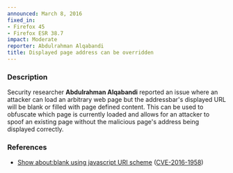 ```yaml
---
announced: March 8, 2016
fixed_in:
- Firefox 45
- Firefox ESR 38.7
impact: Moderate
reporter: Abdulrahman Alqabandi
title: Displayed page address can be overridden
---
```


<h3>Description</h3>

<p>Security researcher <strong>Abdulrahman Alqabandi</strong> reported an issue where an
attacker can load an arbitrary web page but the addressbar's displayed URL will be blank
or filled with page defined content. This can be used to obfuscate which page is currently
loaded and allows for an attacker to spoof an existing page without the malicious page's
address being displayed correctly.
</p>

<h3>References</h3>

<ul>
  <li><a href="https://bugzilla.mozilla.org/show_bug.cgi?id=1228754">
       Show about:blank using javascript URI scheme</a>
(<a href="http://cve.mitre.org/cgi-bin/cvename.cgi?name=CVE-2016-1958"
class="ex-ref">CVE-2016-1958</a>)</li>
</ul>

